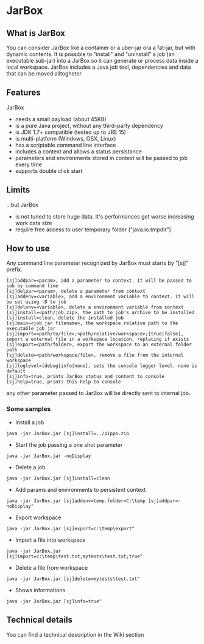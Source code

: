 # JarBox

## What is JarBox
You can consider JarBox like a container or a uber-jar ora a fat-jar, but with dynamic contents. 
It is possible to "install" and "uninstall" a job (an executable sub-jar) into a JarBox so it can generate or process data inside a local workspace.
JarBox includes a Java job tool, dependencies and data that can be moved alltogheter.

## Features
JarBox
- needs a small payload (about 45KB) 
- is a pure Java project, without any third-party dependency
- is JDK 1.7+ compatible (tested up to JRE 15) 
- is multi-platform (Windows, OSX, Linux)
- has a scriptable command line interface
- includes a context and allows a status persistance
- parameters and environments stored in context will be passed to job every time
- supports double click start

## Limits
...but JarBox
- is not tuned to store huge data. It's performances get worse increasing work data size
- require free access to user temporary folder ("java.io.tmpdir")

## How to use
Any command line parameter recognized by JarBox must starts by "[sj]" prefix.
```
[sj]addpar=<param>, add a parameter to context. It will be passed to job by command line
[sj]delpar=<param>, delete a parameter from context
[sj]addenv=<variable>, add a environment variable to context. It will be set using -D to job
[sj]delenv=<variable>, delete a environment variable from context
[sj]install=<path/job.zip>, the path to job's archive to be installed
[sj]install=clean, delete the installed job
[sj]main=<job jar filename>, the workspace relative path to the executable job jar
[sj]import=<path/to/file>;<path/relative/workspace>;[true|false], import a external file in a workspace location, replacing if exists
[sj]export=<path/folder>, export the workspace to an external folder path
[sj]delete=<path/workspace/file>, remove a file from the internal workspace
[sj]loglevel=[debug|info|none], sets the console logger level. none is default
[sj]info=true, prints JarBox status and content to console
[sj]help=true, prints this help to console
```  
any other parameter passed to JarBox will be directly sent to internal job.  

### Some samples
- Install a job
```
java -jar JarBox.jar [sj]install=../pippo.zip
```
- Start the job passing a one shot parameter
```
java -jar JarBox.jar -noDisplay
```
- Delete a job
```
java -jar JarBox.jar [sj]install=clean
```  
- Add params and environments to persistent context
```
java -jar JarBox.jar [sj]addenv=temp.folder=C:\temp [sj]addpar=-noDisplay"
```
- Export workspace
```
java -jar JarBox.jar [sj]export=c:\temp\export"
```
- Import a file into workspace
```
java -jar JarBox.jar [sj]import=c:\temp\test.txt;mytests\test.txt;true"
```
- Delete a file from workspace
```
java -jar JarBox.jar [sj]delete=mytests\test.txt"
```
- Shows informations
```
java -jar JarBox.jar [sj]info=true"
```

## Technical details
You can find a technical description in the Wiki section
